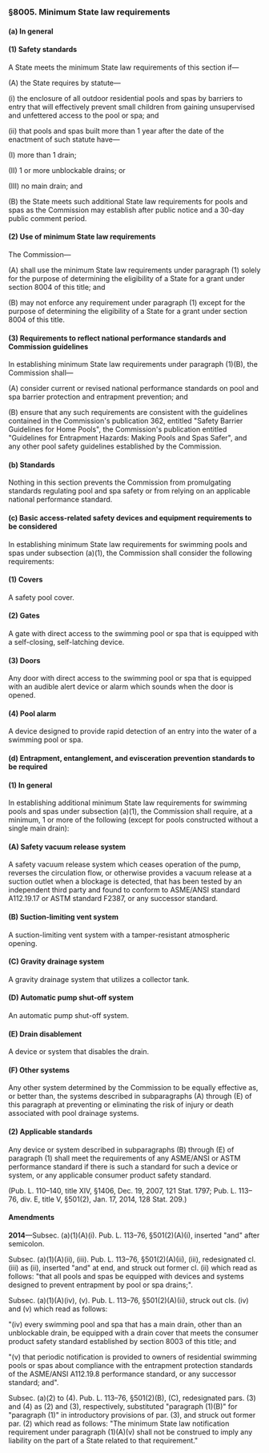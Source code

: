 ### §8005. Minimum State law requirements ###

#### (a) In general ####

#### (1) Safety standards ####

A State meets the minimum State law requirements of this section if—

(A) the State requires by statute—

(i) the enclosure of all outdoor residential pools and spas by barriers to entry that will effectively prevent small children from gaining unsupervised and unfettered access to the pool or spa; and

(ii) that pools and spas built more than 1 year after the date of the enactment of such statute have—

(I) more than 1 drain;

(II) 1 or more unblockable drains; or

(III) no main drain; and

(B) the State meets such additional State law requirements for pools and spas as the Commission may establish after public notice and a 30-day public comment period.

#### (2) Use of minimum State law requirements ####

The Commission—

(A) shall use the minimum State law requirements under paragraph (1) solely for the purpose of determining the eligibility of a State for a grant under section 8004 of this title; and

(B) may not enforce any requirement under paragraph (1) except for the purpose of determining the eligibility of a State for a grant under section 8004 of this title.

#### (3) Requirements to reflect national performance standards and Commission guidelines ####

In establishing minimum State law requirements under paragraph (1)(B), the Commission shall—

(A) consider current or revised national performance standards on pool and spa barrier protection and entrapment prevention; and

(B) ensure that any such requirements are consistent with the guidelines contained in the Commission's publication 362, entitled "Safety Barrier Guidelines for Home Pools", the Commission's publication entitled "Guidelines for Entrapment Hazards: Making Pools and Spas Safer", and any other pool safety guidelines established by the Commission.

#### (b) Standards ####

Nothing in this section prevents the Commission from promulgating standards regulating pool and spa safety or from relying on an applicable national performance standard.

#### (c) Basic access-related safety devices and equipment requirements to be considered ####

In establishing minimum State law requirements for swimming pools and spas under subsection (a)(1), the Commission shall consider the following requirements:

#### (1) Covers ####

A safety pool cover.

#### (2) Gates ####

A gate with direct access to the swimming pool or spa that is equipped with a self-closing, self-latching device.

#### (3) Doors ####

Any door with direct access to the swimming pool or spa that is equipped with an audible alert device or alarm which sounds when the door is opened.

#### (4) Pool alarm ####

A device designed to provide rapid detection of an entry into the water of a swimming pool or spa.

#### (d) Entrapment, entanglement, and evisceration prevention standards to be required ####

#### (1) In general ####

In establishing additional minimum State law requirements for swimming pools and spas under subsection (a)(1), the Commission shall require, at a minimum, 1 or more of the following (except for pools constructed without a single main drain):

#### (A) Safety vacuum release system ####

A safety vacuum release system which ceases operation of the pump, reverses the circulation flow, or otherwise provides a vacuum release at a suction outlet when a blockage is detected, that has been tested by an independent third party and found to conform to ASME/ANSI standard A112.19.17 or ASTM standard F2387, or any successor standard.

#### (B) Suction-limiting vent system ####

A suction-limiting vent system with a tamper-resistant atmospheric opening.

#### (C) Gravity drainage system ####

A gravity drainage system that utilizes a collector tank.

#### (D) Automatic pump shut-off system ####

An automatic pump shut-off system.

#### (E) Drain disablement ####

A device or system that disables the drain.

#### (F) Other systems ####

Any other system determined by the Commission to be equally effective as, or better than, the systems described in subparagraphs (A) through (E) of this paragraph at preventing or eliminating the risk of injury or death associated with pool drainage systems.

#### (2) Applicable standards ####

Any device or system described in subparagraphs (B) through (E) of paragraph (1) shall meet the requirements of any ASME/ANSI or ASTM performance standard if there is such a standard for such a device or system, or any applicable consumer product safety standard.

(Pub. L. 110–140, title XIV, §1406, Dec. 19, 2007, 121 Stat. 1797; Pub. L. 113–76, div. E, title V, §501(2), Jan. 17, 2014, 128 Stat. 209.)

#### Amendments ####

**2014**—Subsec. (a)(1)(A)(i). Pub. L. 113–76, §501(2)(A)(i), inserted "and" after semicolon.

Subsec. (a)(1)(A)(ii), (iii). Pub. L. 113–76, §501(2)(A)(ii), (iii), redesignated cl. (iii) as (ii), inserted "and" at end, and struck out former cl. (ii) which read as follows: "that all pools and spas be equipped with devices and systems designed to prevent entrapment by pool or spa drains;".

Subsec. (a)(1)(A)(iv), (v). Pub. L. 113–76, §501(2)(A)(ii), struck out cls. (iv) and (v) which read as follows:

"(iv) every swimming pool and spa that has a main drain, other than an unblockable drain, be equipped with a drain cover that meets the consumer product safety standard established by section 8003 of this title; and

"(v) that periodic notification is provided to owners of residential swimming pools or spas about compliance with the entrapment protection standards of the ASME/ANSI A112.19.8 performance standard, or any successor standard; and".

Subsec. (a)(2) to (4). Pub. L. 113–76, §501(2)(B), (C), redesignated pars. (3) and (4) as (2) and (3), respectively, substituted "paragraph (1)(B)" for "paragraph (1)" in introductory provisions of par. (3), and struck out former par. (2) which read as follows: "The minimum State law notification requirement under paragraph (1)(A)(v) shall not be construed to imply any liability on the part of a State related to that requirement."